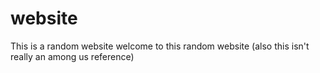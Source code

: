 # website
This is a random website
welcome to this random website (also this isn't really an among us reference)
